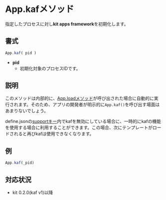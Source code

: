 # App.kafメソッド
指定したプロセスに対し**kit apps framework**を初期化します。

## 書式

```javascript
App.kaf( pid )
```

- **pid**
  - 初期化対象のプロセスIDです。

## 説明

このメソッドは内部的に、[App.loadメソッド](/App.load)が呼び出された場合に自動的に実行されます。そのため、アプリの開発者が明示的に`App.kaf()`を呼び出す場面はあまりないでしょう。

define.jsonの[supportキー](/DEFS)内でkafを無効にしている場合に、一時的にkafの機能を使用する場合に利用することができます。この場合、次にテンプレートがロードされると再びkafは使用できなくなります。


## 例

```javascript
App.kaf(_pid)
```

## 対応状況
- kit 0.2.0(kaf v1)以降

